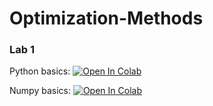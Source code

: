 # Optimization-Methods

### Lab 1

Python basics: [![Open In Colab](https://colab.research.google.com/assets/colab-badge.svg)](https://colab.research.google.com/github/KOS-UJ/Optimization-Methods/blob/main/Lab1/PythonBasics.ipynb)

Numpy basics: [![Open In Colab](https://colab.research.google.com/assets/colab-badge.svg)](https://colab.research.google.com/github/KOS-UJ/Optimization-Methods/blob/main/Lab1/NumpyBasics.ipynb)
